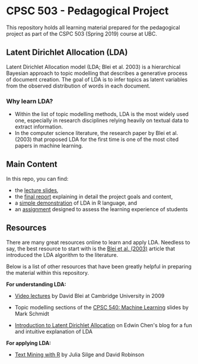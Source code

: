 # CPSC 503 - Pedagogical Project

This repository holds all learning material prepared for the pedagogical project as part of the CSPC 503 (Spring 2019) course at UBC.

## Latent Dirichlet Allocation (LDA)

Latent Dirichlet Allocation model (LDA; Blei et al. 2003) is a hierarchical Bayesian approach to topic modelling that describes a generative process of document creation. The goal of LDA is to infer topics as latent variables from the observed distribution of words in each document.

### Why learn LDA?

- Within the list of topic modelling methods, LDA is the most widely used one, especially in research disciplines relying heavily on textual data to extract information.
- In the computer science literature, the research paper by Blei et al. (2003) that proposed LDA for the first time is one of the most cited papers in machine learning. 

## Main Content

In this repo, you can find:

- the [lecture slides](https://github.com/Nazliozum/CPSC503_LDA-lecture/blob/master/lecture.pdf),
- the [final report](https://github.com/Nazliozum/CPSC503_LDA-lecture/blob/master/report/report.pdf) explaining in detail the project goals and content,
- a [simple demonstration]() of LDA in R language, and
- an [assignment]() designed to assess the learning experience of students

## Resources

There are many great resources online to learn and apply LDA. Needless to say, the best resource to start with is the [Blei et al. (2003)](http://www.jmlr.org/papers/volume3/blei03a/blei03a.pdf) article that introduced the LDA algorithm to the literature. 

Below is a list of other resources that have been greatly helpful in preparing the material within this repository.

**For understanding LDA:**

- [Video lectures](http://videolectures.net/mlss09uk_blei_tm/) by David Blei at Cambridge University in 2009

- Topic modelling sections of the [CPSC 540: Machine Learning](https://www.cs.ubc.ca/~schmidtm/Courses/540-W18/L33.pdf) slides by Mark Schmidt

- [Introduction to Latent Dirichlet Allocation](http://blog.echen.me/2011/08/22/introduction-to-latent-dirichlet-allocation/) on Edwin Chen's blog for a fun and intuitive explanation of LDA

**For applying LDA:**

- [Text Mining with R](https://www.tidytextmining.com/index.html) by Julia Silge and David Robinson

